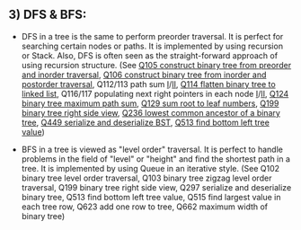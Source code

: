 ## 3) DFS & BFS: 

   - DFS in a tree is the same to perform preorder traversal. It is perfect for searching certain nodes or paths. It is implemented by using recursion or Stack. Also, DFS is often seen as the straight-forward approach of using recursion structure.
(See [Q105 construct binary tree from preorder and inorder traversal](Q105ConstructBinaryTreeFromPreorderAndInorderTraversal.java), [Q106 construct binary tree from inorder and postorder traversal](Q106ConstructBinaryTreeFromInorderAndPostorderTraversal.java), Q112/113 path sum [I](Q112PathSum.java)/[II](Q113PathSumII.java), [Q114 flatten binary tree to linked list](Q114FlattenBinaryTreeToLinkedList.java), Q116/117 populating next right pointers in each node [I](Q116PopulatingNextRightPointersInEachNode.java)/[II](Q117PopulatingNextRightPointsInEachNodeII.java), [Q124 binary tree maximum path sum](Q124BinaryTreeMaximumPathSum.java), [Q129 sum root to leaf numbers](Q129SumRootToLeafNumbers.java), [Q199 binary tree right side view](Q199BinaryTreeRightSideView.java), [Q236 lowest common ancestor of a binary tree](Q236LowestCommonAncestorOfABinaryTree.java), [Q449 serialize and deserialize BST](Q449SerializeAndDeserializeBST.java), [Q513 find bottom left tree value](Q513FindBottomLeftTreeValue.java))

   - BFS in a tree is viewed as "level order" traversal. It is perfect to handle problems in the field of "level" or "height" and find the shortest path in a tree. It is implemented by using Queue in an iterative style.
(See Q102 binary tree level order traversal, Q103 binary tree zigzag level order traversal, Q199 binary tree right side view, Q297 serialize and deserialize binary tree, Q513 find bottom left tree value, Q515 find largest value in each tree row, Q623 add one row to tree, Q662 maximum width of binary tree)